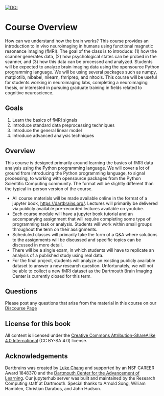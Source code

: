 [![DOI](https://zenodo.org/badge/171529794.svg#left)](https://zenodo.org/badge/latestdoi/171529794)
# Course Overview

How can we understand how the brain works? This course provides an introduction to in vivo neuroimaging in humans using functional magnetic resonance imaging (fMRI). The goal of the class is to introduce: (1) how the scanner generates data, (2) how psychological states can be probed in the scanner, and (3) how this data can be processed and analyzed. Students will be expected to analyze brain imaging data using the opensource Python programming language. We will be using several packages such as numpy, matplotlib, nibabel, nilearn, fmriprep, and nltools. This course will be useful for students working in neuroimaging labs, completing a neuroimaging thesis, or interested in pursuing graduate training in fields related to cognitive neuroscience.

## Goals

 1) Learn the basics of fMRI signals
 2) Introduce standard data preprocessing techniques
 3) Introduce the general linear model
 4) Introduce advanced analysis techniques

## Overview
This course is designed primarily around learning the basics of fMRI data analysis using the Python programming language. We will cover a lot of ground from introducing the Python programming language, to signal processing, to working with opensource packages from the Python Scientific Computing community. The format will be slightly different than the typical in-person version of the course. 

- All course materials will be made available online in the format of a jupyter book, https://dartbrains.org/. Lectures will primarily be delivered via publicly available pre-recorded lectures available on youtube. 
- Each course module will have a jupyter book tutorial and an accompanying assignment that will require completing some type of programming task or analysis. Students will work within small groups throughout the term on their assignments. 
- Scheduled classes will primarily take the form of a Q&A where solutions to the assignments will be discussed and specific topics can be discussed in more detail. 
- There will be a single exam, in which students will have to replicate an analysis of a published study using real data. 
- For the final project, students will analyze an existing publicly available dataset to answer a new research question. Unfortunately, we will not be able to collect a new fMRI dataset as the Dartmouth Brain Imaging Center is currently closed for this term.

## Questions
Please post any questions that arise from the material in this course on our [Discourse Page](https://www.askpbs.org/c/dartbrains)

## License for this book
All content is licensed under the [Creative Commons Attribution-ShareAlike 4.0 International](https://creativecommons.org/licenses/by-sa/4.0/)
(CC BY-SA 4.0) license.

## Acknowledgements
Dartbrains was created by [Luke Chang](http://www.lukejchang.com/) and supported by an NSF CAREER Award 1848370 and the [Dartmouth Center for the Advancement of Learning](https://dcal.dartmouth.edu/about/impact/experiential-learning). Our jupyterhub server was built and maintained by the Research Computing staff at Dartmouth. Special thanks to Arnold Song, William Hamblen, Christian Darabos, and John Hudson.